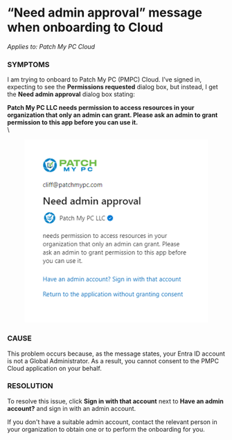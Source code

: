 # “Need admin approval” message when onboarding to Cloud

_Applies to: Patch My PC Cloud_

### SYMPTOMS

I am trying to onboard to Patch My PC (PMPC) Cloud. I’ve signed in, expecting to see the **Permissions requested** dialog box, but instead, I get the **Need admin approval** dialog box stating:

**Patch My PC LLC needs permission to access resources in your organization that only an admin can grant. Please ask an admin to grant permission to this app before you can use it.**\
\


<figure><img src="../../../.gitbook/assets/image (906).png" alt="“Need admin approval” dialog box"><figcaption></figcaption></figure>

### CAUSE

This problem occurs because, as the message states, your Entra ID account is not a Global Administrator. As a result, you cannot consent to the PMPC Cloud application on your behalf.

### RESOLUTION

To resolve this issue, click **Sign in with that account** next to **Have an admin account?** and sign in with an admin account.

If you don't have a suitable admin account, contact the relevant person in your organization to obtain one or to perform the onboarding for you.
